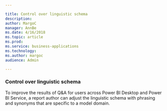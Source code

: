 ```yaml
---

title: Control over linguistic schema
description: 
author: MargoC
manager: AnnBe
ms.date: 4/16/2018
ms.topic: article
ms.prod: 
ms.service: business-applications
ms.technology: 
ms.author: margoc
audience: Admin

---
```

### Control over linguistic schema



To improve the results of Q&A for users across Power BI Desktop and Power BI
Service, a report author can adjust the linguistic schema with phrasing and
synonyms that are specific to a model domain.


